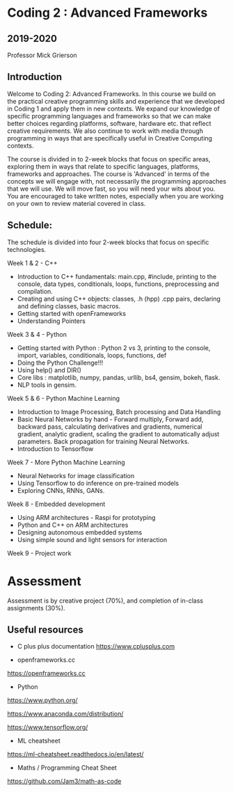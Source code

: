# Coding 2 : Advanced Frameworks

## 2019-2020

Professor Mick Grierson

## Introduction

Welcome to Coding 2: Advanced Frameworks. In this course we build on the practical creative programming skills and experience that we developed in Coding 1 and apply them in new contexts. We expand our knowledge of specific programming languages and frameworks so that we can make better choices regarding platforms, software, hardware etc. that reflect  creative requirements. We also continue to work with media through programming in ways that are specifically useful in Creative Computing contexts.

The course is divided in to 2-week blocks that focus on specific areas, exploring them in ways that relate to specific languages, platforms, frameworks and approaches. The course is 'Advanced' in terms of the concepts we will engage with, not necessarily the programming approaches that we will use. We will move fast, so you will need your wits about you. You are encouraged to take written notes, especially when you are working on your own to review material covered in class.


## Schedule:

The schedule is divided into four 2-week blocks that focus on specific technologies.

Week 1 & 2 - C++

- Introduction to C++ fundamentals: main.cpp, #include, printing to the console, data types, conditionals, loops, functions, preprocessing and compilation.
- Creating and using C++ objects: classes, .h (hpp) .cpp pairs, declaring and defining classes, basic macros.
- Getting started with openFrameworks
- Understanding Pointers

Week 3 & 4 - Python

 - Getting started with Python : Python 2 vs 3, printing to the console, import, variables, conditionals, loops, functions, def
 - Doing the Python Challenge!!!
 - Using help() and DIR()
 - Core libs : matplotlib, numpy, pandas, urllib, bs4, gensim, bokeh, flask.
 - NLP tools in gensim.   

Week 5 & 6 - Python Machine Learning
- Introduction to Image Processing, Batch processing and Data Handling 
- Basic Neural Networks by hand - Forward multiply, Forward add, backward pass, calculating derivatives and gradients, numerical gradient, analytic gradient, scaling the gradient to automatically adjust parameters. Back propagation for training Neural Networks.    
- Introduction to Tensorflow

Week 7 - More Python Machine Learning
- Neural Networks for image classification
- Using Tensorflow to do inference on pre-trained models
- Exploring CNNs, RNNs, GANs.

Week 8 - Embedded development
- Using ARM architectures - Raspi for prototyping
- Python and C++ on ARM architectures
- Designing autonomous embedded systems
- Using simple sound and light sensors for interaction

Week 9 - Project work

# Assessment
Assessment is by creative project (70%), and completion of in-class assignments (30%).

## Useful resources

- C plus plus documentation
https://www.cplusplus.com

- openframeworks.cc

https://openframeworks.cc

- Python

https://www.python.org/

https://www.anaconda.com/distribution/

https://www.tensorflow.org/

- ML cheatsheet

https://ml-cheatsheet.readthedocs.io/en/latest/

- Maths / Programming Cheat Sheet

https://github.com/Jam3/math-as-code

